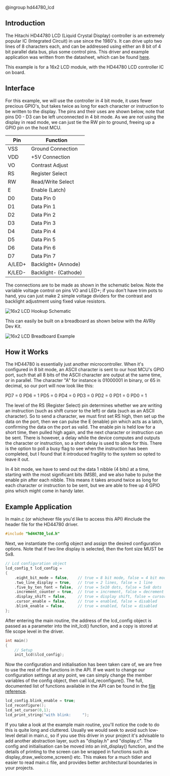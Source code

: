 @ingroup hd44780_lcd

## Introduction

The Hitachi HD44780 LCD (Liquid Crystal Display) controller is an extremely popular IC (Integrated Circuit) in use since the 1980's. It can drive upto two lines of 8 characters each, and can be addressed using either an 8 bit of 4 bit parallel data bus, plus some control pins. This driver and example application was written from the datasheet, which can be found [here][HD44780_Datasheet_URL].

This example is for a 16x2 LCD module, with the HD44780 LCD controller IC on board. 


## Interface

For this example, we will use the controller in 4 bit mode, it uses fewer precious GPIO's, but takes twice as long for each character or instruction to be written to the display. The pins and their uses are shown below, note that pins D0 - D3 can be left unconnected in 4 bit mode. As we are not using the display in read mode, we can just tie the RW pin to ground, freeing up a GPIO pin on the host MCU. 

| Pin      | Function            |
| -------- | -------------       |
| VSS	   | Ground Connection   |
| VDD      | +5V Connection      |
| VO       | Contrast Adjust     |
| RS       | Register Select     |
| RW       | Read/Write Select   |
| E        | Enable (Latch)      |
| D0       | Data Pin 0          |
| D1       | Data Pin 1          |
| D2       | Data Pin 2          |
| D3       | Data Pin 3          |
| D4       | Data Pin 4          |
| D5       | Data Pin 5          |
| D6       | Data Pin 6          |
| D7       | Data Pin 7          |
| A/LED+   | Backlight+ (Annode) |
| K/LED-   | Backlight- (Cathode)|


The connections are to be made as shown in the schematic below. Note the variable voltage control on pins VO and LED+; if you don't have trim pots to hand, you can just make 2 simple voltage dividers for the contrast and backlight adjustment using fixed value resistors. 

![16x2 LCD Hookup Schematic](./images/16x2_hookup_schem.png)

This can easily be built on a breadboard as shown below with the AVRly Dev Kit. 

![16x2 LCD Breadboard Example](./images/16x2_breadboard_example.jpg)


## How it Works

The HD44780 is essentially just another microcontroller. When it's configured in 8 bit mode, an ASCII character is sent to our host MCU's GPIO port, such that all 8 bits of the ASCII character are output at the same time, or in parallel. The character "A" for instance is 01000001 in binary, or 65 in decimal, so our port will now look like this:

PD7 = 0
PD6 = 1
PD5 = 0
PD4 = 0
PD3 = 0
PD2 = 0
PD1 = 0
PD0 = 1

The level of the RS (Register Select) pin determines whether we are writing an instruction (such as shift cursor to the left) or data (such as an ASCII character). So to send a character, we must first set RS high, then set up the data on the port, then we can pulse the E (enable) pin which acts as a latch, confirming the data on the port as valid. The enable pin is held low for a short time, then pulled high again, and the next character or instruction can be sent. There is however, a delay while the device computes and outputs the character or instruction, so a short delay is used to allow for this. There is the option to poll a busy flag to see when the instruction has been completed, but I found that it introduced fragility to the system so opted to leave it out. 

In 4 bit mode, we have to send out the data 1 nibble (4 bits) at a time, starting with the most significant bits (MSB), and we also habe to pulse the enable pin after each nibble. This means it takes around twice as long for each character or instruction to be sent, but we are able to free up 4 GPIO pins which might come in handy later.


## Example Application

In main.c (or whichever file you'd like to access this API) #include the header file for the HD44780 driver.

```C
#include "hd44780_lcd.h"
```

Next, we instantiate the config object and assign the desired configuration options. Note that if two line display is selected, then the font size MUST be 5x8. 

```C
// Lcd configuration object
lcd_config_t lcd_config =
{
	.eight_bit_mode = false,  	// true = 8 bit mode, false = 4 bit mode
	.two_line_display = true,   // true = 2 lines, false = 1 line
  	.five_by_ten_font = false,  // true = 5x10 dots, false = 5x8 dots
  	.increment_counter = true,  // true = increment, false = decrement
  	.display_shift = false,  	// true = display shift, false = cursor shift
  	.cursor_enable = false,  	// true = enabled, false = disabled
  	.blink_enable = false,   	// true = enabled, false = disabled
};
```

After entering the main routine, the address of the lcd_config object is passed as a parameter into the init_lcd() function, and a copy is stored at file scope level in the driver. 

```C
int main()
{
	// Setup
	init_lcd(&lcd_config);
```

Now the configuration and initialisation has been taken care of, we are free to use the rest of the functions in the API. If we want to change our configuration settings at any point, we can simply change the member variables of the config object, then call lcd_reconfigure(). The full, documented list of functions available in the API can be found in the [file reference][hd44780.h_file_ref_URL].

```C
lcd_config.blink_enable = true;
lcd_reconfigure();
lcd_set_cursor(0,1);
lcd_print_string("with blink:     ");
```

If you take a look at the example main routine, you'll notice the code to do this is quite long and cluttered. Usually we would seek to avoid such low-level detail in main.c, so if you use this driver in your project it's advisable to add another abstraction layer, such as "display.h" and "display.c". The config and initialisation can be moved into an init_display() function, and the details of printing to the screen can be wrapped in functions such as display_draw_welcome_screen() etc. This makes for a much tidier and easier to read main.c file, and provides better architectural boundaries in your projects. 


[HD44780_Datasheet_URL]: https://pdf1.alldatasheet.com/datasheet-pdf/view/63673/HITACHI/HD44780.html

[hd44780.h_file_ref_URL]: https://jason-duffy.github.io/AVRly/html/displays_2hd44780__lcd_2example_2hd44780__lcd_8h.html
